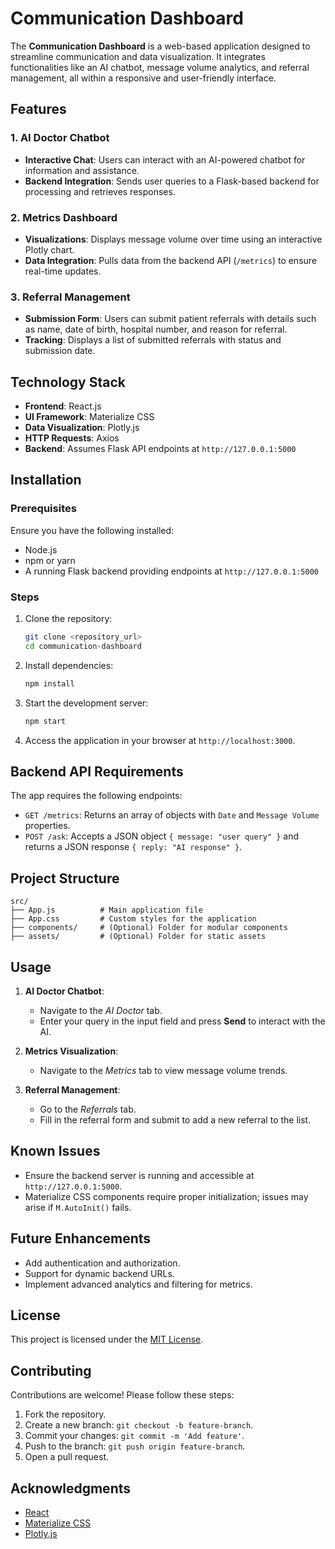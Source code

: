 
# Communication Dashboard

The **Communication Dashboard** is a web-based application designed to streamline communication and data visualization. It integrates functionalities like an AI chatbot, message volume analytics, and referral management, all within a responsive and user-friendly interface.

## Features

### 1. AI Doctor Chatbot
- **Interactive Chat**: Users can interact with an AI-powered chatbot for information and assistance.
- **Backend Integration**: Sends user queries to a Flask-based backend for processing and retrieves responses.

### 2. Metrics Dashboard
- **Visualizations**: Displays message volume over time using an interactive Plotly chart.
- **Data Integration**: Pulls data from the backend API (`/metrics`) to ensure real-time updates.

### 3. Referral Management
- **Submission Form**: Users can submit patient referrals with details such as name, date of birth, hospital number, and reason for referral.
- **Tracking**: Displays a list of submitted referrals with status and submission date.

## Technology Stack

- **Frontend**: React.js
- **UI Framework**: Materialize CSS
- **Data Visualization**: Plotly.js
- **HTTP Requests**: Axios
- **Backend**: Assumes Flask API endpoints at `http://127.0.0.1:5000`

## Installation

### Prerequisites
Ensure you have the following installed:
- Node.js
- npm or yarn
- A running Flask backend providing endpoints at `http://127.0.0.1:5000`

### Steps
1. Clone the repository:
   ```bash
   git clone <repository_url>
   cd communication-dashboard
   ```

2. Install dependencies:
   ```bash
   npm install
   ```

3. Start the development server:
   ```bash
   npm start
   ```

4. Access the application in your browser at `http://localhost:3000`.

## Backend API Requirements

The app requires the following endpoints:
- `GET /metrics`: Returns an array of objects with `Date` and `Message Volume` properties.
- `POST /ask`: Accepts a JSON object `{ message: "user query" }` and returns a JSON response `{ reply: "AI response" }`.

## Project Structure

```plaintext
src/
├── App.js          # Main application file
├── App.css         # Custom styles for the application
├── components/     # (Optional) Folder for modular components
├── assets/         # (Optional) Folder for static assets
```

## Usage

1. **AI Doctor Chatbot**:
   - Navigate to the *AI Doctor* tab.
   - Enter your query in the input field and press **Send** to interact with the AI.

2. **Metrics Visualization**:
   - Navigate to the *Metrics* tab to view message volume trends.

3. **Referral Management**:
   - Go to the *Referrals* tab.
   - Fill in the referral form and submit to add a new referral to the list.

## Known Issues

- Ensure the backend server is running and accessible at `http://127.0.0.1:5000`.
- Materialize CSS components require proper initialization; issues may arise if `M.AutoInit()` fails.

## Future Enhancements

- Add authentication and authorization.
- Support for dynamic backend URLs.
- Implement advanced analytics and filtering for metrics.

## License

This project is licensed under the [MIT License](LICENSE).

## Contributing

Contributions are welcome! Please follow these steps:
1. Fork the repository.
2. Create a new branch: `git checkout -b feature-branch`.
3. Commit your changes: `git commit -m 'Add feature'`.
4. Push to the branch: `git push origin feature-branch`.
5. Open a pull request.

## Acknowledgments

- [React](https://reactjs.org/)
- [Materialize CSS](https://materializecss.com/)
- [Plotly.js](https://plotly.com/)

